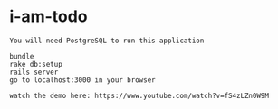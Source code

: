 # i-am-todo

	You will need PostgreSQL to run this application

	bundle
	rake db:setup
	rails server
	go to localhost:3000 in your browser

	watch the demo here: https://www.youtube.com/watch?v=fS4zLZn0W9M

